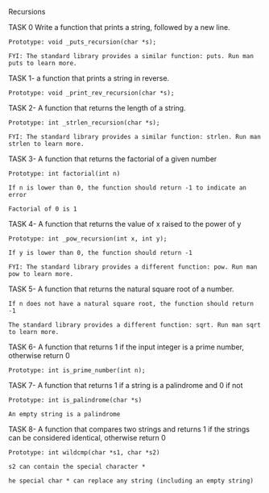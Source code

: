Recursions

TASK 0 Write a function that prints a string, followed by a new line.
	
	Prototype: void _puts_recursion(char *s);

	FYI: The standard library provides a similar function: puts. Run man puts to learn more.

TASK 1- a function that prints a string in reverse.
	
	Prototype: void _print_rev_recursion(char *s);

TASK 2- A function that returns the length of a string.

	Prototype: int _strlen_recursion(char *s);

	FYI: The standard library provides a similar function: strlen. Run man strlen to learn more.

TASK 3- A function that returns the factorial of a given number

	Prototype: int factorial(int n)

	If n is lower than 0, the function should return -1 to indicate an error

	Factorial of 0 is 1

TASK 4- A function that returns the value of x raised to the power of y
	
	Prototype: int _pow_recursion(int x, int y);

	If y is lower than 0, the function should return -1

	FYI: The standard library provides a different function: pow. Run man pow to learn more.

TASK 5- A function that returns the natural square root of a number.

	If n does not have a natural square root, the function should return -1

	The standard library provides a different function: sqrt. Run man sqrt to learn more.

TASK 6- A function that returns 1 if the input integer is a prime number, otherwise return 0

	Prototype: int is_prime_number(int n);

TASK 7- A function that returns 1 if a string is a palindrome and 0 if not

	Prototype: int is_palindrome(char *s)
	
	An empty string is a palindrome

TASK 8- A function that compares two strings and returns 1 if the strings can be considered identical, otherwise return 0

	Prototype: int wildcmp(char *s1, char *s2)

	s2 can contain the special character *

	he special char * can replace any string (including an empty string)

